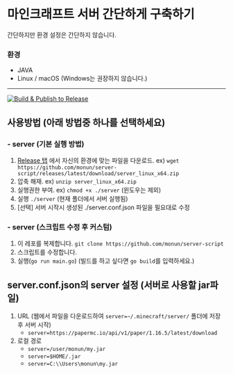 # 마인크래프트 서버 간단하게 구축하기

간단하지만 환경 설정은 간단하지 않습니다.

### 환경

- JAVA
- Linux / macOS (Windows는 권장하지 않습니다.)

---

[![Build & Publish to Release](https://github.com/monun/server-script/actions/workflows/main.yml/badge.svg)](https://github.com/monun/server-script/actions/workflows/main.yml)

## 사용방법 (아래 방법중 하나를 선택하세요)

### - server (기본 실행 방법)

1. [Release 탭](https://github.com/monun/server-script/releases) 에서 자신의 환경에 맞는 파일을 다운로드. ex) `wget https://github.com/monun/server-script/releases/latest/download/server_linux_x64.zip`
2. 압축 해재. ex) `unzip server_linux_x64.zip`
3. 실행권한 부여. ex) `chmod +x ./server` (윈도우는 제외)
4. 실행 `./server` (현재 폴더에서 서버 실행됨)
5. [선택] 서버 시작시 생성된 ./server.conf.json 파일을 필요대로 수정

### - server (스크립트 수정 후 커스텀)

1. 이 레포를 복제합니다. `git clone https://github.com/monun/server-script`
2. 스크립트를 수정합니다.
3. 실행(`go run main.go`) (빌드를 하고 싶다면 `go build`를 입력하세요.)

## server.conf.json의 server 설정 (서버로 사용할 jar파일)

1. URL (웹에서 파일을 다운로드하여 `server=~/.minecraft/server/` 폴더에 저장 후 서버 시작)
   - `server=https://papermc.io/api/v1/paper/1.16.5/latest/download`
2. 로컬 경로
   - `server=/user/monun/my.jar`
   - `server=$HOME/.jar`
   - `server=C:\\Users\monun\my.jar`

